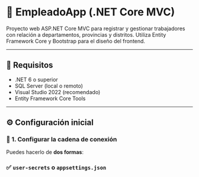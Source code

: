 # 💼 EmpleadoApp (.NET Core MVC)

Proyecto web ASP.NET Core MVC para registrar y gestionar trabajadores con relación a departamentos, provincias y distritos. Utiliza Entity Framework Core y Bootstrap para el diseño del frontend.

---

## 🚀 Requisitos

- .NET 6 o superior
- SQL Server (local o remoto)
- Visual Studio 2022 (recomendado)
- Entity Framework Core Tools

---

## ⚙️ Configuración inicial

### 🔑 1. Configurar la cadena de conexión

Puedes hacerlo de **dos formas**:

### ✅ `user-secrets` o `appsettings.json` 
